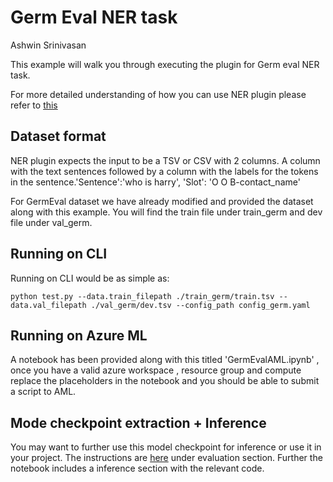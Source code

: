 # Germ Eval NER task

Ashwin Srinivasan

This example will walk you through executing the plugin for Germ eval NER task.

For more detailed understanding of how you can use NER plugin please refer to [this](https://microsoft.github.io/PyMarlin/docs/plugins/hf_ner)

## Dataset format

NER plugin expects the input to be a TSV or CSV with 2 columns. A column with the text sentences followed by a column with the labels for the tokens in the sentence.'Sentence':'who is harry', 'Slot': 'O O B-contact_name'

For GermEval dataset we have already modified and provided the dataset along with this example. You will find the train file under train_germ and dev file under val_germ.

## Running on CLI

Running on CLI would be as simple as:

```
python test.py --data.train_filepath ./train_germ/train.tsv --data.val_filepath ./val_germ/dev.tsv --config_path config_germ.yaml
```

## Running on Azure ML

A notebook has been provided along with this titled 'GermEvalAML.ipynb' , once you have a valid azure workspace , resource group and compute replace the placeholders in the notebook and you should be able to submit a script to AML.

## Mode checkpoint extraction + Inference

You may want to further use this model checkpoint for inference or use it in your project. The instructions are [here](https://microsoft.github.io/PyMarlin/docs/plugins/hf_ner) under evaluation section. Further the notebook includes a inference section with the relevant code.
